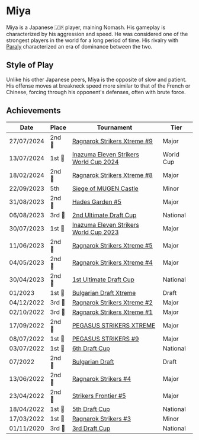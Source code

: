 # Miya

Miya is a Japanese :jp: player, maining Nomash.
His gameplay is characterized by his aggression and speed. 
He was considered one of the strongest players in the world for a long period of time.
His rivalry with [Paraly](paraly.md) characterized an era of dominance between the two.

## Style of Play

Unlike his other Japanese peers, Miya is the opposite of slow and patient.
His offense moves at breakneck speed more similar to that of the French or Chinese,
forcing through his opponent's defenses, often with brute force.  

## Achievements

| Date | Place | Tournament | Tier |
| - | - | - | - |
| 27/07/2024 |2nd :2nd_place_medal: | [Ragnarok Strikers Xtreme #9](../../tournaments/ragna/ragnax9.md) | Major |
| 13/07/2024 |1st :1st_place_medal:| [Inazuma Eleven Strikers World Cup 2024](../../tournaments/worldcup24.md) | World Cup |
| 18/02/2024 |2nd :2nd_place_medal: |[Ragnarok Strikers Xtreme #8](../../tournaments/ragna/ragnax8.md) | Major |
| 22/09/2023 | 5th | [Siege of MUGEN Castle](../../tournaments/misc/mugen.md) | Minor |
| 31/08/2023 |2nd :2nd_place_medal: | [Hades Garden #5](../../tournaments/hg/hg5.md) | Major |
| 06/08/2023 | 3rd :3rd_place_medal: | [2nd Ultimate Draft Cup](../../tournaments/jpdraft/jpudraft2.md) | National |
| 30/07/2023 |1st :1st_place_medal: | [Inazuma Eleven Strikers World Cup 2023](../../tournaments/worldcup23.md) | Major |
| 11/06/2023 |2nd :2nd_place_medal: | [Ragnarok Strikers Xtreme #5](../../tournaments/ragna/ragnax5.md) | Major |
| 04/05/2023 |2nd :2nd_place_medal: | [Ragnarok Strikers Xtreme #4](../../tournaments/ragna/ragnax4.md) | Major |
| 30/04/2023 |2nd :2nd_place_medal: | [1st Ultimate Draft Cup](../../tournaments/jpdraft/jpudraft1.md) | National |
| 01/2023 |1st :1st_place_medal: | [Bulgarian Draft Xtreme](../../tournaments/draft/bgdraftx.md) | Draft |
| 04/12/2022 |3rd :3rd_place_medal: | [Ragnarok Strikers Xtreme #2](../../tournaments/ragna/ragnax2.md) | Major |
| 02/10/2022 |3rd :3rd_place_medal: | [Ragnarok Strikers Xtreme #1](../../tournaments/ragna/ragnax1.md) | Major |
| 17/09/2022 |2nd :2nd_place_medal: | [PEGASUS STRIKERS XTREME](../../tournaments/pegasus/pegasusx.md) | Major |
| 08/07/2022 |1st :1st_place_medal: | [PEGASUS STRIKERS #9](../../tournaments/pegasus/pegasus9.md) | Major |
| 03/07/2022 | 1st :1st_place_medal: | [6th Draft Cup](../../tournaments/jpdraft/jpdraft6.md) | National |
| 07/2022 |2nd :2nd_place_medal: | [Bulgarian Draft](../../tournaments/draft/bgdraft.md) | Draft |
| 13/06/2022 |2nd :2nd_place_medal: | [Ragnarok Strikers #4](../../tournaments/ragna/ragna4.md) | Major |
| 23/04/2022 |2nd :2nd_place_medal: | [Strikers Frontier #5](../../tournaments/sf/sf5.md) | Major |
| 18/04/2022 | 1st :1st_place_medal: | [5th Draft Cup](../../tournaments/jpdraft/jpdraft5.md) | National |
| 17/03/2022 |1st :1st_place_medal: | [Ragnarok Strikers #3](../../tournaments/ragna/ragna3.md) | Minor |
| 01/11/2020 | 3rd :3rd_place_medal: | [3rd Draft Cup](../../tournaments/jpdraft/jpdraft3.md) | National |
